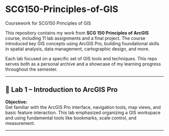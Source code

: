 # SCG150-Principles-of-GIS
Coursework for SCG150 Principles of GIS

This repository contains my work from **SCG 150 Principles of ArcGIS** course, including 11 lab assignments and a final project. The course introduced key GIS concepts using ArcGIS Pro, building foundational skills in spatial analysis, data management, cartographic design, and more.

Each lab focused on a specific set of GIS tools and techniques. This repo serves both as a personal archive and a showcase of my learning progress throughout the semester.

---

## 🧪 Lab 1 – Introduction to ArcGIS Pro

**Objective:**  
Get familiar with the ArcGIS Pro interface, navigation tools, map views, and basic feature interaction. This lab emphasized organizing a GIS workspace and using fundamental tools like bookmarks, scale control, and measurement.

---

